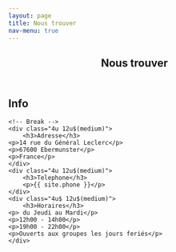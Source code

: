 ```yaml
---
layout: page
title: Nous trouver
nav-menu: true
---
```


<!-- Main -->
<div id="main" class="alt">

<!-- One -->
<section id="one">
	<div class="inner">
		<header class="major">
			<h1>Nous trouver</h1>
		</header>

<!-- Content -->
<h2 id="content">Info</h2>
<div class="row">
	<!-- 
	<div class="6u 12u$(small)">
		<h3>Adresse</h3>
    <p>Mathildenstraße 29</p>	
    <p>Nürnberg, Bayern 90489</p>
    <p>Deutschland</p>
  </div>
	<div class="6u$ 12u$(small)">
		<h3>Telefon</h3>
		<p>0911 / 47001898</p>	
    <p>0911 / 47001899</p>
	</div>
	-->
	
	<!-- Break -->
	<div class="4u 12u$(medium)">
		<h3>Adresse</h3>
    <p>14 rue du Général Leclerc</p>	
    <p>67600 Ebermunster</p>
    <p>France</p>
	</div>
	<div class="4u 12u$(medium)">
		<h3>Telephone</h3>
		<p>{{ site.phone }}</p>	 
	</div>
	<div class="4u$ 12u$(medium)">
		<h3>Horaires</h3>
    <p> du Jeudi au Mardi</p>	
    <p>12h00 - 14h00</p>
    <p>19h00 - 22h00</p>
    <p>Ouverts aux groupes les jours feriés</p>	
	</div>
</div>

</div>
</section>

</div>
